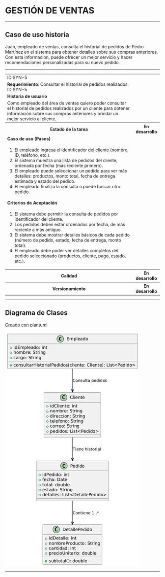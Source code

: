 # GESTIÓN DE VENTAS

------

## Caso de uso historia 
Juan, empleado de ventas, consulta el historial de pedidos de Pedro Martínez en el sistema para obtener detalles sobre sus compras anteriores. Con esta información, puede ofrecer un mejor servicio y hacer recomendaciones personalizadas para su nuevo pedido.

---

<table id="customers">
  <tr class="idtext principal">
    <td>ID SYN-5</td>
  </tr>
  <tr class="single text">
    <td><strong>Requerimiento</strong>: Consultar el historial de pedidos realizados. ID SYN-5</td>
  </tr>
  <tr class="single gray">
    <td><strong>Historia de usuario</strong></td>
  </tr>
  <tr class="single text">
    <td>Como empleado del área de ventas quiero poder consultar el historial de pedidos realizados por un cliente para obtener información sobre sus compras anteriores y brindar un mejor servicio al cliente.</td>
  </tr>
  <tr class="duo">
    <th class="gray"><strong>Estado de la tarea</strong></th>
    <th>En desarrollo</th>
  </tr>
  <tr class="single gray">
    <td><strong>Caso de uso (Pasos)</strong></td>
  </tr>
  <tr class="single text">
    <td>
        <ol>
            <li>El empleado ingresa el identificador del cliente (nombre, ID, teléfono, etc.).</li>
            <li>El sistema muestra una lista de pedidos del cliente, ordenada por fecha (más reciente primero).</li>
            <li>El empleado puede seleccionar un pedido para ver más detalles: productos, monto total, fecha de entrega estimada y estado del pedido.</li>
            <li>El empleado finaliza la consulta o puede buscar otro pedido.</li>
    </td>
  </tr>
  <tr class="single gray">
    <td><strong>Criterios de Aceptación</strong></td>
  </tr>
  <tr class="single text">
    <td>
        <ol>
            <li>El sistema debe permitir la consulta de pedidos por identificador del cliente.</li>
            <li>Los pedidos deben estar ordenados por fecha, de más reciente a más antiguo.</li>
            <li>El sistema debe mostrar detalles básicos de cada pedido (número de pedido, estado, fecha de entrega, monto total).</li>
            <li>El empleado debe poder ver detalles completos del pedido seleccionado (productos, cliente, pago, estado, etc.).</li>
        </ol>
    </td>
  </tr>
 <tr class="duo">
    <th class="gray"><strong>Calidad</strong></th>
    <th>En desarrollo</th>
  </tr>
  <tr class="duo">
    <th class="gray"><strong>Versionamiento</strong></th>
    <th>En desarrollo</th>
  </tr>
</table>

---
## Diagrama de Clases
[Creado con plantuml](https://plantuml.com/es/)

![Image title](./assets/images/syn-5.png)

---
